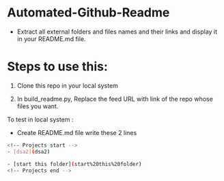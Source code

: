 # Automated-Github-Readme
 
* Extract all external folders and files names and their links and display it 
in your README.md file. 

# Steps to use this:

1. Clone this repo in your local system

2. In build_readme.py, Replace the feed URL with link 
   of the repo whose files you want. 

To test in local system :

*  Create README.md file write these 2 lines 

```bash
<!-- Projects start -->
- [dsa2](dsa2)

- [start this folder](start%20this%20folder)
<!-- Projects end -->


